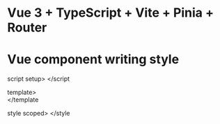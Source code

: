 # Vue 3 + TypeScript + Vite + Pinia + Router

# Vue component writing style

script setup>
</script

template>  
</template

style scoped>
</style
